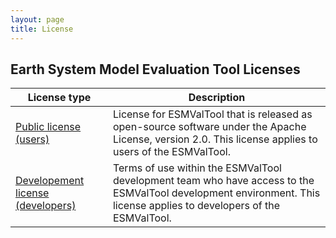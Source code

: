 ```yaml
---
layout: page
title: License
---
```


## Earth System Model Evaluation Tool Licenses

| License type | Description |
| ------------ |-------------|
| [Public license (users)](https://github.com/ESMValGroup/ESMValTool/blob/main/main/LICENSE) | License for ESMValTool that is released as open-source software under the Apache License, version 2.0. This license applies to users of the ESMValTool. |
| [Developement license (developers)](https://www.esmvaltool.org/assets/pdf/ESMValTool_Development_Terms_of_Use_1701.pdf) | Terms of use within the ESMValTool development team who have access to the ESMValTool development environment. This license applies to developers of the ESMValTool. |
